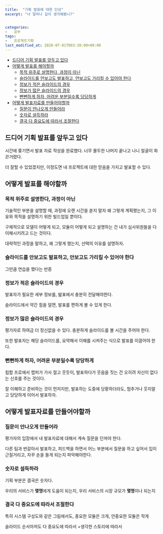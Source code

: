 ```yaml
---
title:  "기획 발표에 대한 단상"
excerpt: "너 얼마나 깊이 생각해봤니?"


categories:
-   공부
tags:
-   프로젝트기획
last_modified_at: 2020-07-01TO03:30:00+09:00
---
```


- [드디어 기획 발표를 앞두고 있다](#드디어-기획-발표를-앞두고-있다)
- [어떻게 발표를 해야할까](#어떻게-발표를-해야할까)
  - [목적 위주로 설명한다, 과정이 아닌](#목적-위주로-설명한다-과정이-아닌)
  - [슬라이드를 안보고도 발표하고, 안보고도 가리킬 수 있어야 한다](#슬라이드를-안보고도-발표하고-안보고도-가리킬-수-있어야-한다)
  - [정보가 적은 슬라이드의 경우](#정보가-적은-슬라이드의-경우)
  - [정보가 많은 슬라이드의 경우](#정보가-많은-슬라이드의-경우)
  - [뻔뻔하게 하자, 어려운 부분일수록 당당하게](#뻔뻔하게-하자-어려운-부분일수록-당당하게)
- [어떻게 발표자료를 만들어야할까](#어떻게-발표자료를-만들어야할까)
  - [질문이 안나오게 만들어라](#질문이-안나오게-만들어라)
  - [숫자로 설득하라](#숫자로-설득하라)
  - [결국 다 중요도에 따라서 조절한다](#결국-다-중요도에-따라서-조절한다)


## 드디어 기획 발표를 앞두고 있다

시간에 쫒기면서 발표 자료 작성을 완료했다.
너무 몰두한 나머지 끝나고 나니 얼굴이 화끈거렸다.

더 잘할 수 있었겠지만,
이정도면 내 프로젝트에 대한 믿음을 가지고 발표할 수 있다.

## 어떻게 발표를 해야할까

### 목적 위주로 설명한다, 과정이 아닌

기술적인 부분을 설명할 때,
과정에 오랜 시간을 쏟지 말자
왜 그렇게 계획했는지, 
그 이유와 목적을 설명하기 위한 빌드업일 뿐이다.

구체적으로 모델이 어떻게 되고, 모듈이 어떻게 되고 설명하는 건
내가 심사위원들을 다 이해시키려고 드는 것이다.

대략적인 과정을 말하고,
왜 그렇게 했는지, 선택의 이유를 설명하자.

### 슬라이드를 안보고도 발표하고, 안보고도 가리킬 수 있어야 한다

그만큼 연습을 했다는 반증

### 정보가 적은 슬라이드의 경우

발표자가 필요한 세부 정보를,
밢표에서 충분히 전달해야한다.

슬라이드에서 약간 힘을 덜면,
발표를 편하게 볼 수 있게 한다.

### 정보가 많은 슬라이드의 경우

평가자로 하여금 더 정신없을 수 있다.
충분하게 슬라이드를 볼 시간을 주어야 한다.

또한 발표자는 해당 슬라이드를,
요약해서 이해를 시켜주는 식으로
발표를 이끌어야 한다.

### 뻔뻔하게 하자, 어려운 부분일수록 당당하게

힙합 프로에서 랩퍼가 가사 절고 웃듯이,
발표하다가 웃음을 짓는 건 오히려 자신이 없다는 신호를 주는 것이다.

잘 이해하고 준비하는 것이 먼저지만,
발표하는 도중에 당황하더라도,
멈추거나 웃지말고 당당하게 이어서 발표하자.

## 어떻게 발표자료를 만들어야할까

### 질문이 안나오게 만들어라

평가자의 입장에서 내 발표자료에 대해서 계속 질문을 던져야 한다.

다른 팀과 번갈아서 발표하고, 피드백을 하면서 어느 부분에서 질문을 하고 싶어서
입이 근질거리고, 자꾸 손을 들게 되는지 파악해야한다.

### 숫자로 설득하라

기획 부분은 결국은 숫자다.

우리의 서비스가 **몇명**에게 도움이 되는지,
우리 서비스의 시장 규모가 **몇명**이나 되는지

### 결국 다 중요도에 따라서 조절한다

특히 시스템 구성도와 같은 그림에서도,
중요한 모듈은 크게,
안중요한 모듈은 작게

슬라이드 순서마저도 다 중요도에 따라서
+생각한 스토리에 따라서 